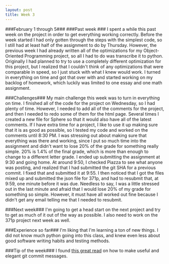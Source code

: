 ```yaml
---
layout: post
title: Week 3
---
```


###February 1 through 5###
###Past week ###
I spent a while this past week on the project in order to get everything working correctly. Before the week started I had only gotten through the steps with the simplest code, so I still had at least half of the assignment to do by Thursday. However, the previous week I had already written all of the optimizations for my Object-Oriented Programming project, so all I had to do was transcribe it to python. Originally I had planned to try to use a completely different optimization for this project, but I realized that I couldn't think of any optimizations that were comparable in speed, so I just stuck with what I knew would work. I turned in everything on time and got that over with and started working on my backlog of homework, which luckily was limited to one essay and one math assignment.

###Challenges###
My main challenge this week was to turn in everything on time. I finished all of the code for the project on Wednesday, so I had plenty of time. However, I needed to add all of the comments for the project, and then I needed to redo some of them for the html page. Several times I created a new file for Sphere so that it would also have all of the latest comments. If I have extra time for a project, I like to use it up making sure that it is as good as possible, so I tested my code and worked on the comments until 8:30 PM. I was stressing out about making sure that everything was there and working, since I put so much time into the assignment and didn't want to lose 20% of the grade for something really simple. 20% is 1.4% of the final grade, which is more than enough to change to a different letter grade. I ended up submitting the assignment at 9:30 and going home. At around 9:50, I checked Piazza to see what anyone was posting, and realized that I had submitted the git SHA for a previous commit. I fixed that and submitted it at 9:55. I then noticed that I got the files mixed up and submitted the json file for 371p, and had to resubmit that, at 9:59, one minute before it was due. Needless to say, I was a little stressed out in the last minute and afraid that I would lose 20% of my grade for something so simple. However, it must have all worked out fine because I didn't get any email telling me that I needed to resubmit.

###Next week###
I'm going to get a head start on the next project and try to get as much of it out of the way as possible. I also need to work on the 371p project next week as well. 

###Experience so far###
I'm liking that I'm learning a ton of new things. I did not know much python going into this class, and knew even less about good software writing habits and testing methods.

###Tip of the week###
I found [this great read](http://chris.beams.io/posts/git-commit/) on how to make useful and elegant git commit messages.
